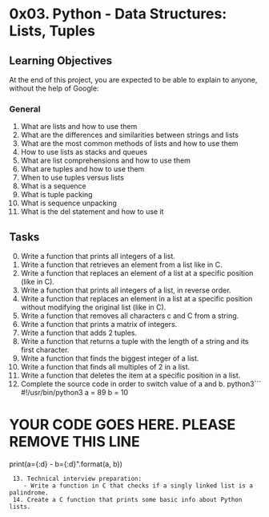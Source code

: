 # 0x03. Python - Data Structures: Lists, Tuples

## Learning Objectives
At the end of this project, you are expected to be able to explain to anyone, without the help of Google:

### General
 1. What are lists and how to use them
 2. What are the differences and similarities between strings and lists
 3. What are the most common methods of lists and how to use them
 4. How to use lists as stacks and queues
 5. What are list comprehensions and how to use them
 6. What are tuples and how to use them
 7. When to use tuples versus lists
 8. What is a sequence
 9. What is tuple packing
 10. What is sequence unpacking
 11. What is the del statement and how to use it

## Tasks
 0. Write a function that prints all integers of a list.
 1. Write a function that retrieves an element from a list like in C.
 2. Write a function that replaces an element of a list at a specific position (like in C).
 3. Write a function that prints all integers of a list, in reverse order.
 4. Write a function that replaces an element in a list at a specific position without modifying the original list (like in C).
 5. Write a function that removes all characters c and C from a string.
 6. Write a function that prints a matrix of integers.
 7. Write a function that adds 2 tuples.
 8. Write a function that returns a tuple with the length of a string and its first character.
 9. Write a function that finds the biggest integer of a list.
 10. Write a function that finds all multiples of 2 in a list.
 11. Write a function that deletes the item at a specific position in a list.
 12. Complete the source code in order to switch value of a and b.
python3```
#!/usr/bin/python3
a = 89
b = 10
# YOUR CODE GOES HERE. PLEASE REMOVE THIS LINE
print(a={:d} - b={:d}".format(a, b))
```
 13. Technical interview preparation:
	- Write a function in C that checks if a singly linked list is a palindrome.
 14. Create a C function that prints some basic info about Python lists.
